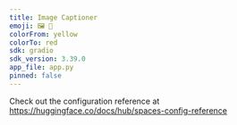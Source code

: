 ```yaml
---
title: Image Captioner
emoji: 🖼 📄
colorFrom: yellow
colorTo: red
sdk: gradio
sdk_version: 3.39.0
app_file: app.py
pinned: false
---
```


Check out the configuration reference at https://huggingface.co/docs/hub/spaces-config-reference
